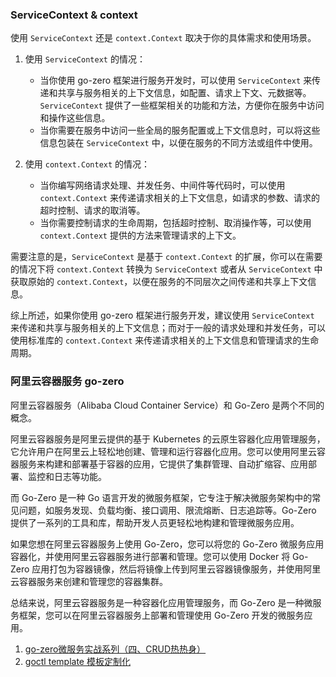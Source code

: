 ### ServiceContext & context

使用 `ServiceContext` 还是 `context.Context` 取决于你的具体需求和使用场景。

1. 使用 `ServiceContext` 的情况：
    
    - 当你使用 go-zero 框架进行服务开发时，可以使用 `ServiceContext` 来传递和共享与服务相关的上下文信息，如配置、请求上下文、元数据等。`ServiceContext` 提供了一些框架相关的功能和方法，方便你在服务中访问和操作这些信息。
    - 当你需要在服务中访问一些全局的服务配置或上下文信息时，可以将这些信息包装在 `ServiceContext` 中，以便在服务的不同方法或组件中使用。
2. 使用 `context.Context` 的情况：
    
    - 当你编写网络请求处理、并发任务、中间件等代码时，可以使用 `context.Context` 来传递请求相关的上下文信息，如请求的参数、请求的超时控制、请求的取消等。
    - 当你需要控制请求的生命周期，包括超时控制、取消操作等，可以使用 `context.Context` 提供的方法来管理请求的上下文。

需要注意的是，`ServiceContext` 是基于 `context.Context` 的扩展，你可以在需要的情况下将 `context.Context` 转换为 `ServiceContext` 或者从 `ServiceContext` 中获取原始的 `context.Context`，以便在服务的不同层次之间传递和共享上下文信息。

综上所述，如果你使用 go-zero 框架进行服务开发，建议使用 `ServiceContext` 来传递和共享与服务相关的上下文信息；而对于一般的请求处理和并发任务，可以使用标准库的 `context.Context` 来传递请求相关的上下文信息和管理请求的生命周期。


### 阿里云容器服务 go-zero

阿里云容器服务（Alibaba Cloud Container Service）和 Go-Zero 是两个不同的概念。

阿里云容器服务是阿里云提供的基于 Kubernetes 的云原生容器化应用管理服务，它允许用户在阿里云上轻松地创建、管理和运行容器化应用。您可以使用阿里云容器服务来构建和部署基于容器的应用，它提供了集群管理、自动扩缩容、应用部署、监控和日志等功能。

而 Go-Zero 是一种 Go 语言开发的微服务框架，它专注于解决微服务架构中的常见问题，如服务发现、负载均衡、接口调用、限流熔断、日志追踪等。Go-Zero 提供了一系列的工具和库，帮助开发人员更轻松地构建和管理微服务应用。

如果您想在阿里云容器服务上使用 Go-Zero，您可以将您的 Go-Zero 微服务应用容器化，并使用阿里云容器服务进行部署和管理。您可以使用 Docker 将 Go-Zero 应用打包为容器镜像，然后将镜像上传到阿里云容器镜像服务，并使用阿里云容器服务来创建和管理您的容器集群。

总结来说，阿里云容器服务是一种容器化应用管理服务，而 Go-Zero 是一种微服务框架，您可以在阿里云容器服务上部署和管理使用 Go-Zero 开发的微服务应用。

1. [go-zero微服务实战系列（四、CRUD热热身）](https://www.cnblogs.com/kevinwan/p/16380728.html)
2. [goctl template 模板定制化](https://go-zero.dev/docs/tutorials/customization/template)